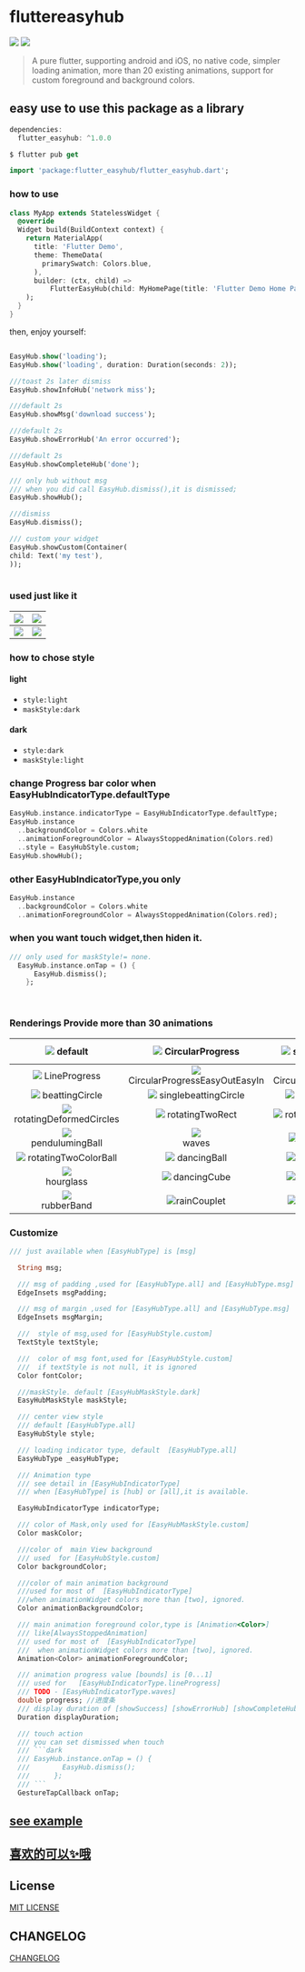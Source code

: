 # fluttereasyhub
![](https://badgen.net/github/license/micromatch/micromatch)
![](https://img.shields.io/pub/v/flutter_easyhub)

> A pure flutter, supporting android and iOS, no native code, simpler loading animation, more than 20 existing animations, support for custom foreground and background colors.




## easy use to use this package as a library

```dart
dependencies:
  flutter_easyhub: ^1.0.0

$ flutter pub get

import 'package:flutter_easyhub/flutter_easyhub.dart';
```
### how to use
```dart
class MyApp extends StatelessWidget {
  @override
  Widget build(BuildContext context) {
    return MaterialApp(
      title: 'Flutter Demo',
      theme: ThemeData(
        primarySwatch: Colors.blue,
      ),
      builder: (ctx, child) =>
          FlutterEasyHub(child: MyHomePage(title: 'Flutter Demo Home Page')),
    );
  }
}
```

 
then, enjoy yourself:

```dart

EasyHub.show('loading');
EasyHub.show('loading', duration: Duration(seconds: 2));

///toast 2s later dismiss
EasyHub.showInfoHub('network miss');

///default 2s
EasyHub.showMsg('download success');

///default 2s
EasyHub.showErrorHub('An error occurred');

///default 2s
EasyHub.showCompleteHub('done');

/// only hub without msg
/// when you did call EasyHub.dismiss(),it is dismissed;
EasyHub.showHub();

///dismiss
EasyHub.dismiss();

/// custom your widget
EasyHub.showCustom(Container(
child: Text('my test'),
));
  
```

### used just like it
|![](images/example.gif)|![](images/example2.gif)|
|:--:|:--:|
|![](images/example3.gif)|![](images/all.gif)|


### how to chose style
#### light
- `style:light`
- `maskStyle:dark`

#### dark
- `style:dark`
- `maskStyle:light`


### change Progress bar color when EasyHubIndicatorType.defaultType

```dart
EasyHub.instance.indicatorType = EasyHubIndicatorType.defaultType;
EasyHub.instance
  ..backgroundColor = Colors.white
  ..animationForegroundColor = AlwaysStoppedAnimation(Colors.red)
  ..style = EasyHubStyle.custom;
EasyHub.showHub();
```

### other EasyHubIndicatorType,you only 

```dart
EasyHub.instance
  ..backgroundColor = Colors.white
  ..animationForegroundColor = AlwaysStoppedAnimation(Colors.red);
```
### when you want touch widget,then hiden it.

```dart 
/// only used for maskStyle!= none.
  EasyHub.instance.onTap = () {
      EasyHub.dismiss();
    };
```
 



### Renderings  Provide more than 30 animations 
|![](images/default.GIF) default |![](images/CircularProgress.GIF) CircularProgress|![](images/errorHub.PNG) showErrorHub| ![](images/complete.PNG) showComplateHub |
|:-:|:-:|:-:|:-:|
|![](images/line.GIF) LineProgress |![](images/CircularProgressEasyOutEasyIn.GIF) CircularProgressEasyOutEasyIn |![](images/CircularProgressEasy.GIF) CircularProgressEasy |![](images/singleFlipingRect.GIF) singleFlipingRect |
|![](images/beattingCircle.GIF) beattingCircle |![](images/singlebeattingCircle.GIF) singlebeattingCircle |![](images/beatingRects.GIF) beatingRects |![](images/rotatingCircles.GIF) rotatingCircles |
|![](images/rotatingDeformedCircles.GIF) rotatingDeformedCircles |![](images/rotatingTwoRect.GIF) rotatingTwoRect |![](images/rotatingTwoCircles.GIF) rotatingTwoCircles |![](images/foldingRect.GIF) foldingRect |
|![](images/pendulumingBall.GIF) <br> pendulumingBall |![](images/waves.GIF) <br>waves |![](images/spitBubbles.GIF) spitBubbles |![](images/movingCube.GIF) movingCube |
|![](images/rotatingTwoColorBall.GIF) rotatingTwoColorBall |![](images/dancingBall.GIF) dancingBall |![](images/flashingBalls.GIF) flashingBalls|![](images/fallingBall.GIF)fallingBall|
|![](images/hourglass.GIF)<br>hourglass|![](images/dancingCube.GIF) dancingCube|![](images/swingingBall.GIF) swingingBall|![](images/creepingBug.GIF) creepingBug|
|![](images/rubberBand.GIF)<br> rubberBand|![](images/rainCouplet.GIF)rainCouplet|![](images/flipDiamond.GIF) flipDiamond|![](images/fragmentRect.gif) <br>fragmentRect|


### Customize

```dart
/// just available when [EasyHubType] is [msg]

  String msg;

  /// msg of padding ,used for [EasyHubType.all] and [EasyHubType.msg]
  EdgeInsets msgPadding;

  /// msg of margin ,used for [EasyHubType.all] and [EasyHubType.msg]
  EdgeInsets msgMargin;

  ///  style of msg,used for [EasyHubStyle.custom]
  TextStyle textStyle;

  ///  color of msg font,used for [EasyHubStyle.custom]
  ///  if textStyle is not null, it is ignored
  Color fontColor;

  ///maskStyle. default [EasyHubMaskStyle.dark]
  EasyHubMaskStyle maskStyle;

  /// center view style
  /// default [EasyHubType.all]
  EasyHubStyle style;

  /// loading indicator type, default  [EasyHubType.all]
  EasyHubType _easyHubType;

  /// Animation type
  /// see detail in [EasyHubIndicatorType]
  /// when [EasyHubType] is [hub] or [all],it is available.

  EasyHubIndicatorType indicatorType;

  /// color of Mask,only used for [EasyHubMaskStyle.custom]
  Color maskColor;

  ///color of  main View background
  /// used  for [EasyHubStyle.custom]
  Color backgroundColor;

  ///color of main animation background
  ///used for most of  [EasyHubIndicatorType]
  ///when animationWidget colors more than [two], ignored.
  Color animationBackgroundColor;

  /// main animation foreground color,type is [Animation<Color>]
  /// like[AlwaysStoppedAnimation]
  /// used for most of  [EasyHubIndicatorType]
  ///  when animationWidget colors more than [two], ignored.
  Animation<Color> animationForegroundColor;

  /// animation progress value [bounds] is [0...1]
  /// used for   [EasyHubIndicatorType.lineProgress]
  /// TODO - [EasyHubIndicatorType.waves]
  double progress; //进度条
  /// display duration of [showSuccess] [showErrorHub] [showCompleteHub], default 2000ms.
  Duration displayDuration;

  /// touch action
  /// you can set dismissed when touch
  /// ```dark
  /// EasyHub.instance.onTap = () {
  ///        EasyHub.dismiss();
  ///      };
  /// ```
  GestureTapCallback onTap;

```

 
## [see example](./example/lib/main.dart)

## [喜欢的可以✨哦](https://github.com/ifgyong/flutter_easyHub)

## License
[MIT LICENSE](./LICENSE)

## CHANGELOG
[CHANGELOG](./CHANGELOG.md)





